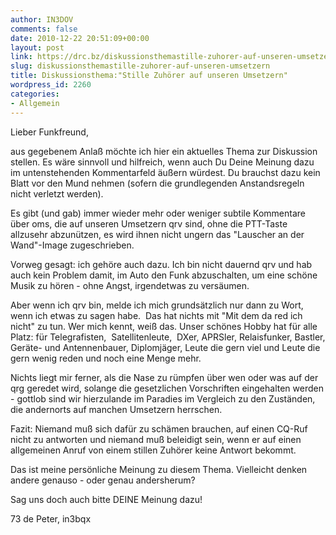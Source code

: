 ```yaml
---
author: IN3DOV
comments: false
date: 2010-12-22 20:51:09+00:00
layout: post
link: https://drc.bz/diskussionsthemastille-zuhorer-auf-unseren-umsetzern/
slug: diskussionsthemastille-zuhorer-auf-unseren-umsetzern
title: Diskussionsthema:"Stille Zuhörer auf unseren Umsetzern"
wordpress_id: 2260
categories:
- Allgemein
---
```


Lieber Funkfreund,

aus gegebenem Anlaß möchte ich hier ein aktuelles Thema zur Diskussion stellen. Es wäre sinnvoll und hilfreich, wenn auch Du Deine Meinung dazu im untenstehenden Kommentarfeld äußern würdest. Du brauchst dazu kein Blatt vor den Mund nehmen (sofern die grundlegenden Anstandsregeln nicht verletzt werden).

Es gibt (und gab) immer wieder mehr oder weniger subtile Kommentare über oms, die auf unseren Umsetzern qrv sind, ohne die PTT-Taste allzusehr abzunützen, es wird ihnen nicht ungern das "Lauscher an der Wand"-Image zugeschrieben.

Vorweg gesagt: ich gehöre auch dazu. Ich bin nicht dauernd qrv und hab auch kein Problem damit, im Auto den Funk abzuschalten, um eine schöne Musik zu hören - ohne Angst, irgendetwas zu versäumen.

Aber wenn ich qrv bin, melde ich mich grundsätzlich nur dann zu Wort, wenn ich etwas zu sagen habe.  Das hat nichts mit "Mit dem da red ich nicht" zu tun. Wer mich kennt, weiß das. Unser schönes Hobby hat für alle Platz: für Telegrafisten,  Satellitenleute,  DXer, APRSler, Relaisfunker, Bastler, Geräte- und Antennenbauer, Diplomjäger, Leute die gern viel und Leute die gern wenig reden und noch eine Menge mehr.

Nichts liegt mir ferner, als die Nase zu rümpfen über wen oder was auf der qrg geredet wird, solange die gesetzlichen Vorschriften eingehalten werden - gottlob sind wir hierzulande im Paradies im Vergleich zu den Zuständen, die andernorts auf manchen Umsetzern herrschen.

Fazit: Niemand muß sich dafür zu schämen brauchen, auf einen CQ-Ruf nicht zu antworten und niemand muß beleidigt sein, wenn er auf einen allgemeinen Anruf von einem stillen Zuhörer keine Antwort bekommt.

Das ist meine persönliche Meinung zu diesem Thema. Vielleicht denken andere genauso - oder genau andersherum?

Sag uns doch auch bitte DEINE Meinung dazu!

73 de Peter, in3bqx
